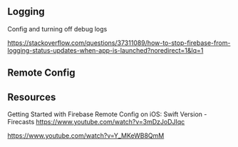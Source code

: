 

## Logging


Config and turning off debug logs 

https://stackoverflow.com/questions/37311089/how-to-stop-firebase-from-logging-status-updates-when-app-is-launched?noredirect=1&lq=1


## Remote Config


## Resources

Getting Started with Firebase Remote Config on iOS: Swift Version - Firecasts
https://www.youtube.com/watch?v=3mDzJoDJIqc

https://www.youtube.com/watch?v=Y_MKeWB8QmM